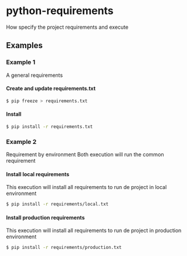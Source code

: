 # python-requirements

How specify the project requirements and execute

## Examples

### Example 1

A general requirements

#### Create and update requirements.txt

```bash
$ pip freeze > requirements.txt
```

#### Install

```bash
$ pip install -r requirements.txt
```

### Example 2

Requirement by environment
Both execution will run the common requirement

#### Install local requirements 

This execution will install all requirements to run de project in local environment

```bash
$ pip install -r requirements/local.txt
```

#### Install production requirements 

This execution will install all requirements to run de project in production environment

```bash
$ pip install -r requirements/production.txt
```